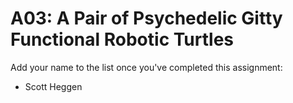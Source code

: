 # A03: A Pair of Psychedelic Gitty Functional Robotic Turtles

Add your name to the list once you've completed this assignment:

- Scott Heggen
